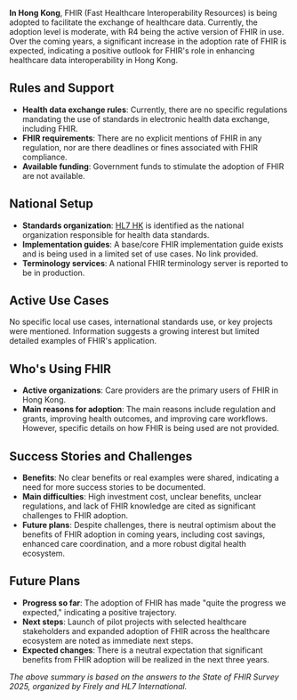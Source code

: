 **In Hong Kong**, FHIR (Fast Healthcare Interoperability Resources) is being adopted to facilitate the exchange of healthcare data. Currently, the adoption level is moderate, with R4 being the active version of FHIR in use. Over the coming years, a significant increase in the adoption rate of FHIR is expected, indicating a positive outlook for FHIR's role in enhancing healthcare data interoperability in Hong Kong.

## Rules and Support
- **Health data exchange rules**: Currently, there are no specific regulations mandating the use of standards in electronic health data exchange, including FHIR.
- **FHIR requirements**: There are no explicit mentions of FHIR in any regulation, nor are there deadlines or fines associated with FHIR compliance.
- **Available funding**: Government funds to stimulate the adoption of FHIR are not available.

## National Setup
- **Standards organization**: [HL7 HK](https://www.hl7.org.hk/) is identified as the national organization responsible for health data standards.
- **Implementation guides**: A base/core FHIR implementation guide exists and is being used in a limited set of use cases. No link provided.
- **Terminology services**: A national FHIR terminology server is reported to be in production.

## Active Use Cases
No specific local use cases, international standards use, or key projects were mentioned. Information suggests a growing interest but limited detailed examples of FHIR's application.

## Who's Using FHIR
- **Active organizations**: Care providers are the primary users of FHIR in Hong Kong.
- **Main reasons for adoption**: The main reasons include regulation and grants, improving health outcomes, and improving care workflows. However, specific details on how FHIR is being used are not provided.

## Success Stories and Challenges
- **Benefits**: No clear benefits or real examples were shared, indicating a need for more success stories to be documented.
- **Main difficulties**: High investment cost, unclear benefits, unclear regulations, and lack of FHIR knowledge are cited as significant challenges to FHIR adoption.
- **Future plans**: Despite challenges, there is neutral optimism about the benefits of FHIR adoption in coming years, including cost savings, enhanced care coordination, and a more robust digital health ecosystem.

## Future Plans
- **Progress so far**: The adoption of FHIR has made "quite the progress we expected," indicating a positive trajectory.
- **Next steps**: Launch of pilot projects with selected healthcare stakeholders and expanded adoption of FHIR across the healthcare ecosystem are noted as immediate next steps.
- **Expected changes**: There is a neutral expectation that significant benefits from FHIR adoption will be realized in the next three years.

*The above summary is based on the answers to the State of FHIR Survey 2025, organized by Firely and HL7 International.*